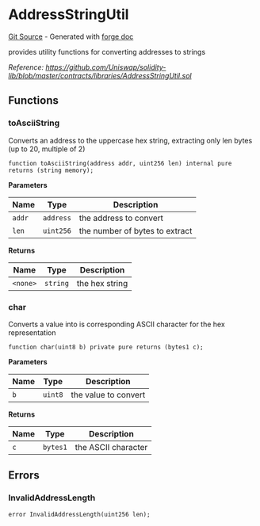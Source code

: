 # AddressStringUtil
[Git Source](https://github.com/uniswap/v4-periphery/blob/ea2bf2e1ba6863bb809fc2ff791744f308c4a26d/src/libraries/AddressStringUtil.sol) - Generated with [forge doc](https://book.getfoundry.sh/reference/forge/forge-doc)

provides utility functions for converting addresses to strings

*Reference: https://github.com/Uniswap/solidity-lib/blob/master/contracts/libraries/AddressStringUtil.sol*


## Functions
### toAsciiString

Converts an address to the uppercase hex string, extracting only len bytes (up to 20, multiple of 2)


```solidity
function toAsciiString(address addr, uint256 len) internal pure returns (string memory);
```
**Parameters**

|Name|Type|Description|
|----|----|-----------|
|`addr`|`address`|the address to convert|
|`len`|`uint256`|the number of bytes to extract|

**Returns**

|Name|Type|Description|
|----|----|-----------|
|`<none>`|`string`|the hex string|


### char

Converts a value into is corresponding ASCII character for the hex representation


```solidity
function char(uint8 b) private pure returns (bytes1 c);
```
**Parameters**

|Name|Type|Description|
|----|----|-----------|
|`b`|`uint8`|the value to convert|

**Returns**

|Name|Type|Description|
|----|----|-----------|
|`c`|`bytes1`|the ASCII character|


## Errors
### InvalidAddressLength

```solidity
error InvalidAddressLength(uint256 len);
```

